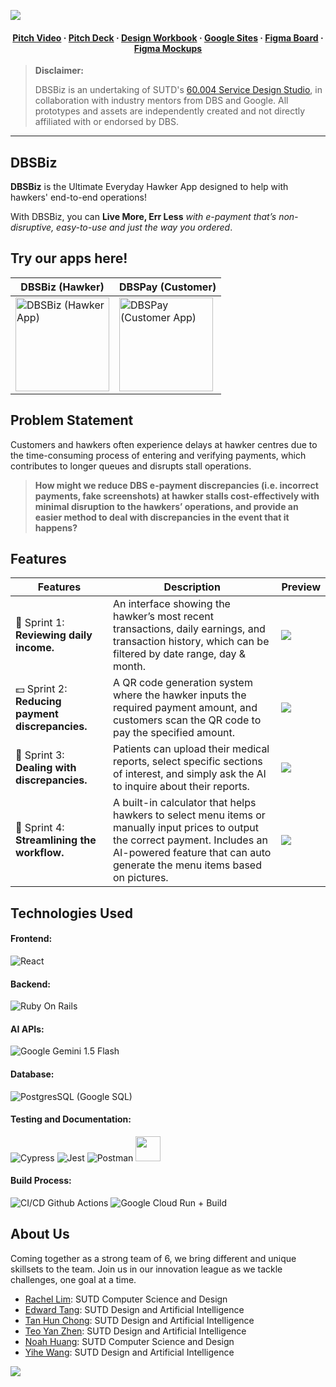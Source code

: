 [<img src="https://github.com/user-attachments/assets/7bea759c-1fda-4667-bb78-cafd72ea1979">](https://dbsbiz.as.r.appspot.com/)

<h4 align="center">
  <a href="https://youtu.be/_uEbiwWEjNo">Pitch Video</a>
  <span> · </span>
  <a href="https://www.figma.com/slides/cl4KM7nePC7bmzhn7DxA3x/SLIDES?node-id=136-90&t=2L9ntezfUuoA9Usq-1">Pitch Deck</a>
  <span> · </span>
  <a href="https://docs.google.com/document/d/1deZtSX9S2tkWkDel3HiS_0v-tzqLKYTT1HE5aVRq9ps/edit?usp=sharing">Design Workbook</a>
  <span> · </span>
  <a href="https://sites.google.com/view/byteballers/home">Google Sites</a>
  <span> · </span>
  <a href="https://www.figma.com/board/IzmKlIBhVVWz3PWlOROJwD/Byteballer-Whiteboard?t=ui28vS9tCwbGxiPE-1">Figma Board</a>
  <span> · </span>
  <a href="https://www.figma.com/design/oZq3h8mcWSqe3FSNUUi7iS/Iterations-Mockups?m=auto&t=ui28vS9tCwbGxiPE-1">Figma Mockups</a>
</h4>

> **Disclaimer:**
> 
> DBSBiz is an undertaking of SUTD's [60.004 Service Design Studio](https://dai.sutd.edu.sg/service-design-studio/), in collaboration with industry mentors from DBS and Google. All prototypes and assets are independently created and not directly affiliated with or endorsed by DBS.
---

## DBSBiz
**DBSBiz** is the Ultimate Everyday Hawker App designed to help with hawkers' end-to-end operations!

With DBSBiz, you can **Live More, Err Less** *with e-payment that’s non-disruptive, easy-to-use and just the way you ordered*.

## Try our apps here!
| **DBSBiz (Hawker)** | **DBSPay (Customer)** |
|-------------|-------------|
| [<img alt="DBSBiz (Hawker App)" src="https://github.com/user-attachments/assets/b6cb2259-60ae-4373-8692-fa21aee95cf9" width=150>](https://dbsbiz.as.r.appspot.com/) | [<img alt="DBSPay (Customer App)" src="https://github.com/user-attachments/assets/9f467588-36e2-43c0-a403-ace0b153fb52" width=150>](https://dbsbiz-customer-dot-dbsbiz.as.r.appspot.com/) |

## Problem Statement
Customers and hawkers often experience delays at hawker centres due to the time-consuming process of entering and verifying payments, which contributes to longer queues and disrupts stall operations.
> **How might we reduce DBS e-payment discrepancies (i.e. incorrect payments, fake screenshots) at hawker stalls cost-effectively with minimal disruption to the hawkers’ operations, and provide an easier method to deal with discrepancies in the event that it happens?**

## Features
| Features | Description | Preview |
|----------|-------------|---------|
| 📝 Sprint 1: **Reviewing daily income.** | An interface showing the hawker’s most recent transactions, daily earnings, and transaction history, which can be filtered by date range, day & month. | <img src="https://github.com/user-attachments/assets/76fca040-7130-48f3-8a08-c0b359e4be0d"> |
| 💵 Sprint 2: **Reducing payment discrepancies.** | A QR code generation system where the hawker inputs the required payment amount, and customers scan the QR code to pay the specified amount. | <img src="https://github.com/user-attachments/assets/135e8bfc-8ba4-4e03-9e6f-3e443e298a79"> |
| 🤝 Sprint 3: **Dealing with discrepancies.** | Patients can upload their medical reports, select specific sections of interest, and simply ask the AI to inquire about their reports. | <img src="https://github.com/user-attachments/assets/e9a9ed6b-1189-4442-a05f-5817c0bd70a8"> |
| 🔀 Sprint 4: **Streamlining the workflow.** | A built-in calculator that helps hawkers to select menu items or manually input prices to output the correct payment. Includes an AI-powered feature that can auto generate the menu items based on pictures. | <img src="https://github.com/user-attachments/assets/a05474e1-55a3-4c1b-ba1d-6eaaa6e80fdf"> |

## Technologies Used
#### Frontend: ####  
![React](https://img.shields.io/badge/react-%2361DAFB.svg?&style=for-the-badge&logo=react&logoColor=black)
#### Backend: ####  
![Ruby On Rails](https://img.shields.io/badge/ruby%20on%20rails-%23CC0000.svg?&style=for-the-badge&logo=ruby%20on%20rails&logoColor=white)
#### AI APIs: ####
![Google Gemini 1.5 Flash](https://img.shields.io/badge/Google%20Gemini-8E75B2.svg?style=for-the-badge&logo=Google-Gemini&logoColor=white)
#### Database: ####
![PostgresSQL (Google SQL)](https://img.shields.io/badge/postgresql-%23336791.svg?&style=for-the-badge&logo=postgresql&logoColor=white)
#### Testing and Documentation: ####
![Cypress](https://img.shields.io/badge/cypress-%2317202C.svg?&style=for-the-badge&logo=cypress&logoColor=white)
![Jest](https://img.shields.io/badge/jest-%23C21325.svg?&style=for-the-badge&logo=jest&logoColor=white)
![Postman](https://img.shields.io/badge/postman-%23FF6C37.svg?&style=for-the-badge&logo=postman&logoColor=white)
<img src="https://framerusercontent.com/images/XsM2LvBDpkUpXpzVE62zmpT4QE.jpg" width=40>
#### Build Process: ####
![CI/CD Github Actions](https://img.shields.io/badge/GitHub%20Actions-2088FF.svg?style=for-the-badge&logo=GitHub-Actions&logoColor=white)
![Google Cloud Run + Build](https://img.shields.io/badge/google%20cloud-%234285F4.svg?&style=for-the-badge&logo=google%20cloud&logoColor=white)

## About Us
Coming together as a strong team of 6, we bring different and unique skillsets to the team. Join us in our innovation league as we tackle challenges, one goal at a time.
- [Rachel Lim](https://github.com/rappleit): SUTD Computer Science and Design
- [Edward Tang](https://github.com/Birthright00): SUTD Design and Artificial Intelligence
- [Tan Hun Chong](https://github.com/hunchongtan): SUTD Design and Artificial Intelligence
- [Teo Yan Zhen](https://github.com/yanzhenteo): SUTD Design and Artificial Intelligence
- [Noah Huang](https://github.com/Noahhuang78): SUTD Computer Science and Design
- [Yihe Wang](https://github.com/wang-yihe): SUTD Design and Artificial Intelligence

[<img src="https://github.com/user-attachments/assets/83c3a3c2-15b7-4d09-a1a6-fe073a75d251">](https://sites.google.com/view/byteballers/about-us)
